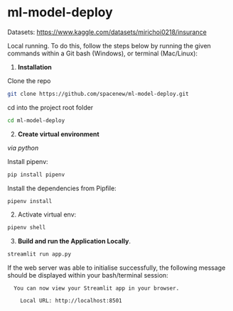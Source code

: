 # ml-model-deploy
Datasets: https://www.kaggle.com/datasets/mirichoi0218/insurance

Local running.
To do this, follow the steps below by running the given commands within a Git bash (Windows), or terminal (Mac/Linux):

1. **Installation**

Clone the repo

```bash
git clone https://github.com/spacenew/ml-model-deploy.git
```
cd into the project root folder

```bash
cd ml-model-deploy
```
2. **Create virtual environment**

*via python*

Install pipenv:

```bash
pip install pipenv
```

Install the dependencies from Pipfile:

```bash
pipenv install
```

 2.  Activate virtual env:

```bash
pipenv shell
```

 3. **Build and run the Application Locally**.

 ```bash
 streamlit run app.py
 ```

 If the web server was able to initialise successfully, the following message should be displayed within your bash/terminal session:

```
  You can now view your Streamlit app in your browser.

    Local URL: http://localhost:8501
```
